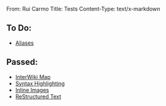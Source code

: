 From: Rui Carmo
Title: Tests
Content-Type: text/x-markdown

## To Do:

* [Aliases](tests/aliases)

## Passed:

* [InterWiki Map](tests/interwiki)
* [Syntax Highlighting](tests/highlight)
* [Inline Images](tests/img)
* [ReStructured Text](tests/markup/rst)
